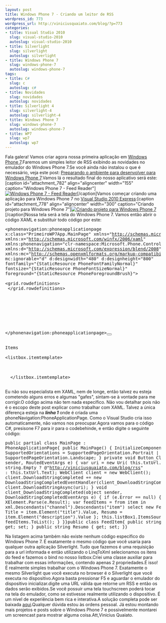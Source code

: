 ```yaml
--- 
layout: post
title: Windows Phone 7 - Criando um leitor de RSS
wordpress_id: 773
wordpress_url: http://viniciusquaiato.com/blog/?p=773
categories: 
- title: Visual Studio 2010
  slug: visual-studio-2010
  autoslug: visual-studio-2010
- title: Silverlight
  slug: silverlight
  autoslug: silverlight
- title: Windows Phone 7
  slug: windows-phone-7
  autoslug: windows-phone-7
tags: 
- title: C#
  slug: c
  autoslug: c#
- title: Novidades
  slug: novidades
  autoslug: novidades
- title: Silverlight 4
  slug: silverlight-4
  autoslug: silverlight-4
- title: Windows Phone 7
  slug: windows-phone-7
  autoslug: windows-phone-7
- title: WP7
  slug: wp7
  autoslug: wp7
---
```

Fala galera! Vamos criar agora nossa primeira aplicação em [Windows Phone 7](http://www.windowsphone7series.com/).Faremos um simples leitor de RSS exibindo as novidades no emulador do Windows Phone 7.Se você ainda não instalou o que é necessário, veja este post: [Preparando o ambiente para desenvolver para Windows Phone 7](http://viniciusquaiato.com/blog/windows-phone-7-preparando-ambiente-para-desenvolver/).Vamos lá o resultado final do nosso aplicativo será este:[caption id="attachment_782" align="aligncenter" width="155" caption="Windows Phone 7 - Feed Reader"][![Windows Phone 7 - Feed Reader](http://viniciusquaiato.com/blog/wp-content/uploads/2010/03/Final-155x300.jpg "Windows Phone 7 - Feed Reader")](http://viniciusquaiato.com/blog/wp-content/uploads/2010/03/Final.jpg)[/caption]Vamos começar criando uma aplicação para Windows Phone 7 no [Visual Studio 2010 Express](http://developer.windowsphone.com/windows-phone-7-series/):[caption id="attachment_778" align="aligncenter" width="300" caption="Criando projeto para Windows Phone 7"][![Criando projeto para Windows Phone 7](http://viniciusquaiato.com/blog/wp-content/uploads/2010/03/Criando-projeto-300x190.jpg "Criando projeto para Windows Phone 7")](http://viniciusquaiato.com/blog/wp-content/uploads/2010/03/Criando-projeto.jpg)[/caption]Nossa tela será a tela do Windows Phone 7. Vamos então abrir o código XAML e substituir todo código por este:<pre lang="xml" line="1"><phonenavigation:phoneapplicationpage x:class="PrimeiroWP7App.MainPage" xmlns="http://schemas.microsoft.com/winfx/2006/xaml/presentation" xmlns:x="http://schemas.microsoft.com/winfx/2006/xaml" xmlns:phonenavigation="clr-namespace:Microsoft.Phone.Controls;assembly=Microsoft.Phone.Controls.Navigation" xmlns:d="http://schemas.microsoft.com/expression/blend/2008" xmlns:mc="http://schemas.openxmlformats.org/markup-compatibility/2006" mc:ignorable="d" d:designwidth="480" d:designheight="800" fontfamily="{StaticResource PhoneFontFamilyNormal}" fontsize="{StaticResource PhoneFontSizeNormal}" foreground="{StaticResource PhoneForegroundBrush}">    <grid x:name="LayoutRoot" background="{StaticResource PhoneBackgroundBrush}">        <grid.rowdefinitions>            <rowdefinition height="Auto" />            <rowdefinition height="*" />        </grid.rowdefinitions>        <grid x:name="TitleGrid" grid.row="0">            <stackpanel>                <border background="#ffcc00">                    <textblock foreground="Black" margin="5" text="Vinicius Quaiato Feed Reader" x:name="textBlockPageTitle" style="{StaticResource PhoneTextPageTitle1Style}" fontfamily="Verdana" />                </border>                <textblock margin="0,-10" text="Feed for:" x:name="textBlockListTitle" style="{StaticResource PhoneTextPageTitle2Style}" fontsize="60" fontfamily="Calibri" />                <border margin="0 0 0 10" cornerradius="10" background="#ffcc00">                    <stackpanel orientation="Horizontal">                        <textbox x:name="txtUrl" width="360" background="#fff" foreground="#000" fontsize="22"></textbox>                        </stackpanel></border></stackpanel></grid></grid></phonenavigation:phoneapplicationpage><button content="Read" foreground="Black" click="Button_Click" borderthickness="1" borderbrush="Black"></button>                                                                <grid x:name="Feeds" grid.row="2">            <stackpanel horizontalalignment="Left">                <textblock fontsize="30" foreground="Chartreuse">Items</textblock>                <listbox height="521" margin="0,10,0,0" name="listBox1" verticalalignment="Top" width="476">                    <listbox.itemtemplate>                        <datatemplate>                            <stackpanel orientation="Vertical" height="150" width="476">                                <textblock text="{Binding Title}" textwrapping="Wrap" foreground="#FFC8AB14" fontsize="22" />                                <textblock text="{Binding Resumo}" textwrapping="Wrap" fontsize="18" />                            </stackpanel>                        </datatemplate>                    </listbox.itemtemplate>                </listbox>            </stackpanel>        </grid>    </pre>Eu não sou especialista em XAML, nem de longe, então talvez eu esteja cometendo alguns erros e algumas "gafes", sintam-se à vontade para me corrigir.O código acima não tem nada específico. Não vou detalhar pois não é o escopo deste post explicar como trabalhar com XAML. Talvez a única diferença esteja na **_linha 1_** onde é criada uma phoneNavigation:PhoneApplicationPage. Como o Visual Studio cria isso automaticamente, não vamos nos preocupar.Agora vamos para o código C#, presisone F7 para ir para o codebehinde, e então digite o seguinte código:<pre lang="csharp" line="1">public partial class MainPage : PhoneApplicationPage{    public MainPage()    {        InitializeComponent();        SupportedOrientations = SupportedPageOrientation.Portrait | SupportedPageOrientation.Landscape;    }    private void Button_Click(object sender, RoutedEventArgs e)    {        var uri = new Uri(                            this.txtUrl.Text == string.Empty ?                            @"http://viniciusquaiato.com/blog/rss" :                            this.txtUrl.Text);        WebClient client = new WebClient();        client.DownloadStringCompleted += new DownloadStringCompletedEventHandler(client_DownloadStringCompleted);        client.DownloadStringAsync(uri);    }    void client_DownloadStringCompleted(object sender, DownloadStringCompletedEventArgs e)    {        if (e.Error == null)        {            var xml = XElement.Parse(e.Result);            var feedItems = from item in xml.Descendants("channel").Descendants("item")                            select new FeedItem { Title = item.Element("title").Value, Resumo = item.Element("description").Value };            this.listBox1.ItemsSource = feedItems.ToList();        }    }}public class FeedItem{    public string Title { get; set; }    public string Resumo { get; set; }}</pre>Na listagem acima também não existe nenhum código específico do Windows Phone 7. É exatamente o mesmo código que você usaria para qualquer outra aplicação Silverlight. Tudo que fazemos é uma requisição para a url informada e então utilizando o LinqToXml selecionamos os itens do feed e fazemos o bind no nosso listbox.Criei uma classe auxiliar para trabalhar com essas informações, contendo apenas 2 propriedades.É isso! É realmente simples trabalhar com o Windows Phone 7. Exatamente o mesmo Silverlight que você executa no browser é o Silverlight que você executa no dispositivo.Agora basta pressionar F5 e aguardar o emulador do dispositivo inicializar.digite uma URL válida que retorne um RSS e então os dados serão exibidos.Se você possuir uma tela touchscreen poderá tocar na tela do emulador, como se estivesse realmente utilizando o dispositivo. É um nível de experiência bem rica e interativa.A solução completa pode ser baixada [aqui](http://viniciusquaiato.com/files/codesamples/WindowsPhone7/RSSWindowsPhone7.zip).Qualquer dúvida estou às ordens pessoal. Já estou montando mais projetos e posts sobre o Windows Phone 7 e possivelmente montarei um screencast para mostrar alguma coisa.Att,Vinicius Quaiato.
